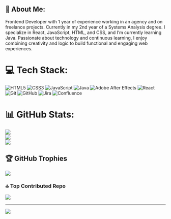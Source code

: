 ## 👾 About Me:
Frontend Developer with 1 year of experience working in an agency and on freelance projects. Currently in my 2nd year of a Systems Analysis degree. I specialize in React, JavaScript, HTML, and CSS, and I’m currently learning Java. Passionate about technology and continuous learning, I enjoy combining creativity and logic to build functional and engaging web experiences.


# 💻 Tech Stack:
![HTML5](https://img.shields.io/badge/html5-%23E34F26.svg?style=flat&logo=html5&logoColor=white) ![CSS3](https://img.shields.io/badge/css3-%231572B6.svg?style=flat&logo=css3&logoColor=white) ![JavaScript](https://img.shields.io/badge/javascript-%23323330.svg?style=flat&logo=javascript&logoColor=%23F7DF1E) ![Java](https://img.shields.io/badge/java-%23ED8B00.svg?style=flat&logo=openjdk&logoColor=white) ![Adobe After Effects](https://img.shields.io/badge/Adobe%20After%20Effects-9999FF.svg?style=flat&logo=Adobe%20After%20Effects&logoColor=white) ![React](https://img.shields.io/badge/react-%2320232a.svg?style=flat&logo=react&logoColor=%2361DAFB) ![Git](https://img.shields.io/badge/git-%23F05033.svg?style=flat&logo=git&logoColor=white) ![GitHub](https://img.shields.io/badge/github-%23121011.svg?style=flat&logo=github&logoColor=white) ![Jira](https://img.shields.io/badge/jira-%230A0FFF.svg?style=flat&logo=jira&logoColor=white) ![Confluence](https://img.shields.io/badge/confluence-%23172BF4.svg?style=flat&logo=confluence&logoColor=white)
# 📊 GitHub Stats:
![](https://github-readme-stats.vercel.app/api?username=tomasgz7&theme=synthwave&hide_border=false&include_all_commits=true&count_private=true)<br/>
![](https://nirzak-streak-stats.vercel.app/?user=tomasgz7&theme=synthwave&hide_border=false)<br/>
![](https://github-readme-stats.vercel.app/api/top-langs/?username=tomasgz7&theme=synthwave&hide_border=false&include_all_commits=true&count_private=true&layout=compact)

## 🏆 GitHub Trophies
![](https://github-profile-trophy.vercel.app/?username=tomasgz7&theme=radical&no-frame=false&no-bg=true&margin-w=4)

### 🔝 Top Contributed Repo
![](https://github-contributor-stats.vercel.app/api?username=tomasgz7&limit=5&theme=dark&combine_all_yearly_contributions=true)

---
[![](https://visitcount.itsvg.in/api?id=tomasgz7&icon=0&color=0)](https://visitcount.itsvg.in)

<!-- Proudly created with GPRM ( https://gprm.itsvg.in ) -->
